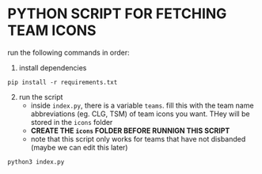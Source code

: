 # PYTHON SCRIPT FOR FETCHING TEAM ICONS

run the following commands in order:


1. install dependencies
```
pip install -r requirements.txt
```

2. run the script
    - inside `index.py`, there is a variable `teams`. fill this with the team name abbreviations (eg. CLG, TSM) of team icons you want. THey will be stored in the `icons` folder
    - **CREATE THE `icons` FOLDER BEFORE RUNNIGN THIS SCRIPT**
    - note that this script only works for teams that have not disbanded (maybe we can edit this later)
```
python3 index.py
```
